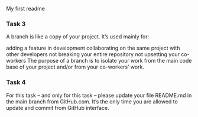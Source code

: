 My first readme

### Task 3
A branch is like a copy of your project. It’s used mainly for:

adding a feature in development
collaborating on the same project with other developers
not breaking your entire repository
not upsetting your co-workers
The purpose of a branch is to isolate your work from the main code base of your project and/or from your co-workers’ work.

### Task 4
For this task – and only for this task – please update your file README.md in the main branch from GitHub.com. It’s the only time you are allowed to update and commit from GitHub interface.

